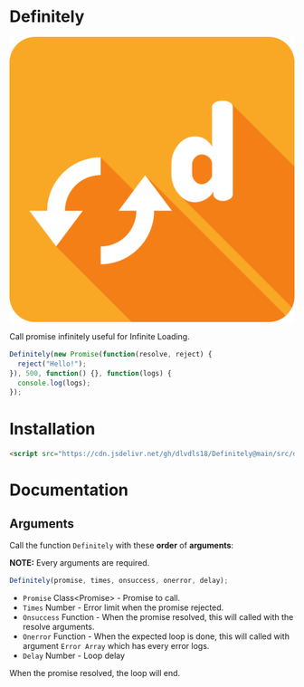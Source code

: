 # Definitely

![Definitely](definitely.png)

Call promise infinitely useful for Infinite Loading.

```js
Definitely(new Promise(function(resolve, reject) {
  reject("Hello!");
}), 500, function() {}, function(logs) {
  console.log(logs);
});
```

# Installation
```html
<script src="https://cdn.jsdelivr.net/gh/dlvdls18/Definitely@main/src/definitely.js"></script>
```

# Documentation
## Arguments
Call the function `Definitely` with these **order** of **arguments**:

**NOTE:** Every arguments are required.


```js
Definitely(promise, times, onsuccess, onerror, delay);
```

- `Promise` Class&lt;Promise&gt; - Promise to call.
- `Times` Number - Error limit when the promise rejected.
- `Onsuccess` Function - When the promise resolved, this will called with the resolve arguments.
- `Onerror` Function - When the expected loop is done, this will called with argument `Error Array` which has every error logs.
- `Delay` Number - Loop delay

When the promise resolved, the loop will end.
